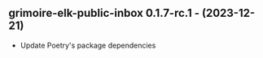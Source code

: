   ## grimoire-elk-public-inbox 0.1.7-rc.1 - (2023-12-21)
  
  * Update Poetry's package dependencies
